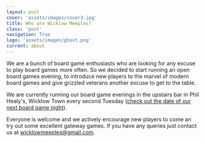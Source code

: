 ```yaml
---
layout: post
cover: 'assets/images/cover3.jpg'
title: Who are Wicklow Meeples?
class: 'post'
navigation: True
logo: 'assets/images/ghost.png'
current: about
---
```


We are a bunch of board game enthusiasts who are looking for any excuse to play board games more often. So we decided to start running an open board games evening, to introduce new players to the marvel of modern board games and give grizzled veterans another excuse to get to the table.

We are currently running our board game evenings in the upstairs bar in Phil Healy's, Wicklow Town every second Tuesday ([check out the date of our next board game night](http://www.wicklowmeeples.com/#welcome)).

Everyone is welcome and we actively encourage new players to come an try out some excellent gateway games. If you have any queries just contact us at wicklowmeeples@gmail.com.
